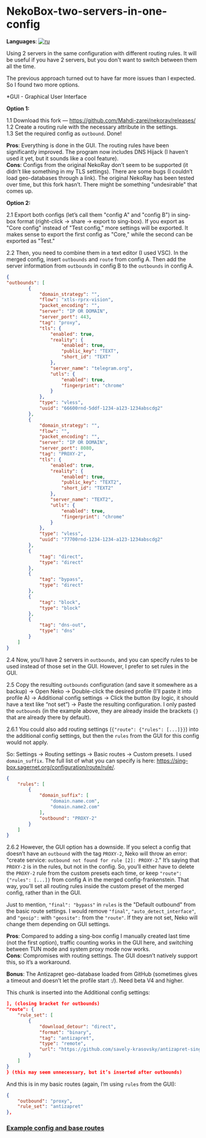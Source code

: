 # NekoBox-two-servers-in-one-config
**Languages**: [![ru](https://img.shields.io/badge/lang-ru-red.svg)](https://github.com/gtgthozz/NekoBox-two-servers-in-one-config/blob/main/README-ru.md)

Using 2 servers in the same configuration with different routing rules. It will be useful if you have 2 servers, but you don't want to switch between them all the time. 

The previous approach turned out to have far more issues than I expected. So I found two more options.

*GUI - Graphical User Interface

**Option 1:**

1.1 Download this fork — https://github.com/Mahdi-zarei/nekoray/releases/  
1.2 Create a routing rule with the necessary attribute in the settings.  
1.3 Set the required config as `outbound`. Done!

**Pros**: Everything is done in the GUI. The routing rules have been significantly improved. The program now includes DNS Hijack (I haven't used it yet, but it sounds like a cool feature).  
**Cons**: Configs from the original NekoRay don’t seem to be supported (it didn’t like something in my TLS settings). There are some bugs (I couldn’t load geo-databases through a link). The original NekoRay has been tested over time, but this fork hasn’t. There might be something "undesirable" that comes up.

**Option 2:**

2.1 Export both configs (let’s call them "config A" and "config B") in sing-box format (right-click -> share -> export to sing-box). If you export as "Core config" instead of "Test config," more settings will be exported. It makes sense to export the first config as "Core," while the second can be exported as "Test."

2.2 Then, you need to combine them in a text editor (I used VSC). In the merged config, insert `outbounds` and `route` from config A. Then add the server information from `outbounds` in config B to the `outbounds` in config A.

```json
{
"outbounds": [
        {
            "domain_strategy": "",
            "flow": "xtls-rprx-vision",
            "packet_encoding": "",
            "server": "IP OR DOMAIN",
            "server_port": 443,
            "tag": "proxy",
            "tls": {
                "enabled": true,
                "reality": {
                    "enabled": true,
                    "public_key": "TEXT",
                    "short_id": "TEXT"
                },
                "server_name": "telegram.org",
                "utls": {
                    "enabled": true,
                    "fingerprint": "chrome"
                }
            },
            "type": "vless",
            "uuid": "66600rnd-5ddf-1234-a123-1234abscdg2"
        },
        {
            "domain_strategy": "",
            "flow": "",
            "packet_encoding": "",
            "server": "IP OR DOMAIN",
            "server_port": 8080,
            "tag": "PROXY-2",
            "tls": {
                "enabled": true,
                "reality": {
                    "enabled": true,
                    "public_key": "TEXT2",
                    "short_id": "TEXT2"
                },
                "server_name": "TEXT2",
                "utls": {
                    "enabled": true,
                    "fingerprint": "chrome"
                }
            },
            "type": "vless",
            "uuid": "77700rnd-1234-1234-a123-1234abscdg2"
        },
        {
            "tag": "direct",
            "type": "direct"
        },
        {
            "tag": "bypass",
            "type": "direct"
        },
        {
            "tag": "block",
            "type": "block"
        },
        {
            "tag": "dns-out",
            "type": "dns"
        }
    ]
}
```

2.4 Now, you’ll have 2 servers in `outbounds`, and you can specify rules to be used instead of those set in the GUI. However, I prefer to set rules in the GUI.

2.5 Copy the resulting `outbounds` configuration (and save it somewhere as a backup) → Open Neko → Double-click the desired profile (I’ll paste it into profile A) → Additional config settings → Click the button (by logic, it should have a text like “not set”) → Paste the resulting configuration. I only pasted the `outbounds` (in the example above, they are already inside the brackets `{}` that are already there by default).

2.6.1 You could also add routing settings (`{"route": {"rules": [...]}}`) into the additional config settings, but then the `rules` from the GUI for this config would not apply.

So: Settings → Routing settings → Basic routes → Custom presets. I used `domain_suffix`. The full list of what you can specify is here: https://sing-box.sagernet.org/configuration/route/rule/.

```json
{
    "rules": [
        {
            "domain_suffix": [
                "domain.name.com",
                "domain.name2.com"
            ],
            "outbound": "PROXY-2"
        }
    ]
}
```

2.6.2 However, the GUI option has a downside. If you select a config that doesn’t have an `outbound` with the tag `PROXY-2`, Neko will throw an error: "create service: `outbound not found for rule [2]: PROXY-2`." It’s saying that `PROXY-2` is in the rules, but not in the config. So, you’ll either have to delete the `PROXY-2` rule from the custom presets each time, or keep `"route": {"rules": [...]}` from config A in the merged config-frankenstein. That way, you’ll set all routing rules inside the custom preset of the merged config, rather than in the GUI.

Just to mention, `"final": "bypass"` in `rules` is the "Default outbound" from the basic route settings. I would remove `"final"`, `"auto_detect_interface"`, and `"geoip":` with `"geosite":` from the `"route"`. If they are not set, Neko will change them depending on GUI settings.

**Pros**: Compared to adding a sing-box config I manually created last time (not the first option), traffic counting works in the GUI here, and switching between TUN mode and system proxy mode now works.  
**Cons**: Compromises with routing settings. The GUI doesn’t natively support this, so it’s a workaround.

**Bonus**: The Antizapret geo-database loaded from GitHub (sometimes gives a timeout and doesn’t let the profile start :/). Need beta V4 and higher.

This chunk is inserted into the Additional config settings:

```json
], (closing bracket for outbounds)
"route": {
    "rule_set": [
        {
            "download_detour": "direct",
            "format": "binary",
            "tag": "antizapret",
            "type": "remote",
            "url": "https://github.com/savely-krasovsky/antizapret-sing-box/releases/latest/download/antizapret.srs"
        }
    ]
}
} (this may seem unnecessary, but it’s inserted after outbounds)
```

And this is in my basic routes (again, I’m using `rules` from the GUI):
```json
{
    "outbound": "proxy",
    "rule_set": "antizapret"
},
```

### [Example config and base routes](https://github.com/gtgthozz/NekoBox-two-servers-in-one-config/blob/main/Example%20of%20additional%20config%20settings%20and%20basic%20routes%20for%202%20proxies%20in%20one%20profile%20%2B%20a%20rule%20set%20with%20an%20Antizapret%20database%20(rule_set).json)
